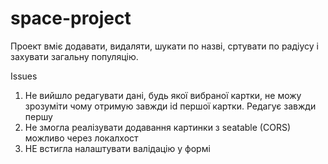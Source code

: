 # space-project

Проект вміє додавати, видаляти, шукати по назві, сртувати по радіусу і захувати загальну популяцію.

Issues

1. Не вийшло редагувати дані, будь якої вибраної картки, не можу зрозуміти чому отримую завжди id першої картки. Редагує завжди першу
2. Не змогла реалізувати додавання картинки з seatable (CORS) можливо через локалхост
3. НЕ встигла налаштувати валідацію у формі

